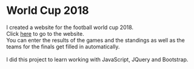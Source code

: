 # World Cup 2018
I created a website for the football world cup 2018.<br>
Click <a href="https://mjferstl.github.io/world_cup_2018/">here</a> to go to the website.<br>
You can enter the results of the games and the standings as well as the teams for the finals get filled in automatically.<br>
<br>
I did this project to learn working with JavaScript, JQuery and Bootstrap.

